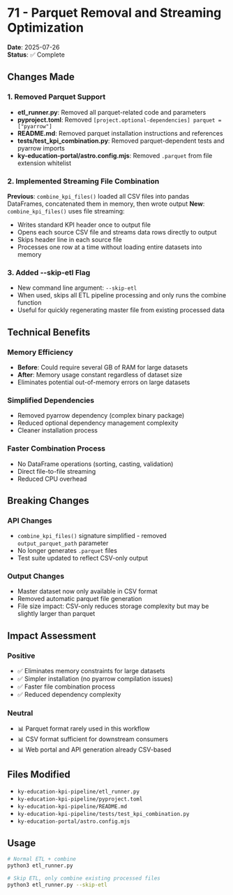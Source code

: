 # 71 - Parquet Removal and Streaming Optimization

**Date**: 2025-07-26  
**Status**: ✅ Complete

## Changes Made

### 1. Removed Parquet Support
- **etl_runner.py**: Removed all parquet-related code and parameters
- **pyproject.toml**: Removed `[project.optional-dependencies] parquet = ["pyarrow"]`
- **README.md**: Removed parquet installation instructions and references
- **tests/test_kpi_combination.py**: Removed parquet-dependent tests and pyarrow imports
- **ky-education-portal/astro.config.mjs**: Removed `.parquet` from file extension whitelist

### 2. Implemented Streaming File Combination
**Previous**: `combine_kpi_files()` loaded all CSV files into pandas DataFrames, concatenated them in memory, then wrote output
**New**: `combine_kpi_files()` uses file streaming:
- Writes standard KPI header once to output file
- Opens each source CSV file and streams data rows directly to output
- Skips header line in each source file
- Processes one row at a time without loading entire datasets into memory

### 3. Added --skip-etl Flag
- New command line argument: `--skip-etl`
- When used, skips all ETL pipeline processing and only runs the combine function
- Useful for quickly regenerating master file from existing processed data

## Technical Benefits

### Memory Efficiency
- **Before**: Could require several GB of RAM for large datasets
- **After**: Memory usage constant regardless of dataset size
- Eliminates potential out-of-memory errors on large datasets

### Simplified Dependencies
- Removed pyarrow dependency (complex binary package)
- Reduced optional dependency management complexity
- Cleaner installation process

### Faster Combination Process
- No DataFrame operations (sorting, casting, validation)
- Direct file-to-file streaming
- Reduced CPU overhead

## Breaking Changes

### API Changes
- `combine_kpi_files()` signature simplified - removed `output_parquet_path` parameter
- No longer generates `.parquet` files
- Test suite updated to reflect CSV-only output

### Output Changes
- Master dataset now only available in CSV format
- Removed automatic parquet file generation
- File size impact: CSV-only reduces storage complexity but may be slightly larger than parquet

## Impact Assessment

### Positive
- ✅ Eliminates memory constraints for large datasets
- ✅ Simpler installation (no pyarrow compilation issues)
- ✅ Faster file combination process
- ✅ Reduced dependency complexity

### Neutral
- 📊 Parquet format rarely used in this workflow
- 📊 CSV format sufficient for downstream consumers
- 📊 Web portal and API generation already CSV-based

## Files Modified
- `ky-education-kpi-pipeline/etl_runner.py`
- `ky-education-kpi-pipeline/pyproject.toml` 
- `ky-education-kpi-pipeline/README.md`
- `ky-education-kpi-pipeline/tests/test_kpi_combination.py`
- `ky-education-portal/astro.config.mjs`

## Usage
```bash
# Normal ETL + combine
python3 etl_runner.py

# Skip ETL, only combine existing processed files
python3 etl_runner.py --skip-etl
```